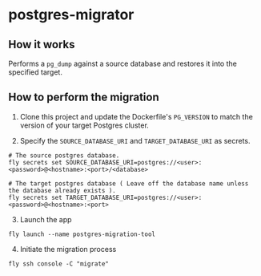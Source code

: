 # postgres-migrator

## How it works

Performs a `pg_dump` against a source database and restores it into the specified target.


## How to perform the migration

1. Clone this project and update the Dockerfile's `PG_VERSION` to match the version of your target Postgres cluster.

2. Specify the `SOURCE_DATABASE_URI` and `TARGET_DATABASE_URI` as secrets.
```shell
# The source postgres database.
fly secrets set SOURCE_DATABASE_URI=postgres://<user>:<password>@<hostname>:<port>/<database>

# The target postgres database ( Leave off the database name unless the database already exists ).
fly secrets set TARGET_DATABASE_URI=postgres://<user>:<password>@<hostname>:<port>

```

3. Launch the app
```
fly launch --name postgres-migration-tool
```

4. Initiate the migration process
```
fly ssh console -C "migrate"
```

